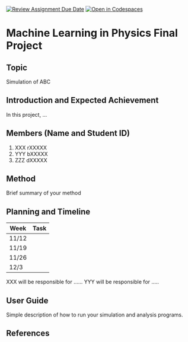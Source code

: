 [![Review Assignment Due Date](https://classroom.github.com/assets/deadline-readme-button-22041afd0340ce965d47ae6ef1cefeee28c7c493a6346c4f15d667ab976d596c.svg)](https://classroom.github.com/a/AIW87-L5)
[![Open in Codespaces](https://classroom.github.com/assets/launch-codespace-2972f46106e565e64193e422d61a12cf1da4916b45550586e14ef0a7c637dd04.svg)](https://classroom.github.com/open-in-codespaces?assignment_repo_id=17178575)
# Machine Learning in Physics Final Project 

## Topic
Simulation of ABC

## Introduction and Expected Achievement

In this project, ...
  
## Members (Name and Student ID) 

1. XXX rXXXXX
2. YYY bXXXXX
3. ZZZ dXXXXX

## Method

Brief summary of your method


## Planning and Timeline

| Week   | Task |
|--------|------|
| 11/12  |      |
| 11/19  |      |
| 11/26  |      |
| 12/3  |      |

XXX will be responsible for ......
YYY will be responsible for .....

## User Guide

Simple description of how to run your simulation and analysis programs.

## References

